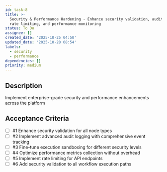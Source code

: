 ```yaml
---
id: task-8
title: >-
  Security & Performance Hardening - Enhance security validation, audit logging,
  rate limiting, and performance monitoring
status: To Do
assignee: []
created_date: '2025-10-25 04:50'
updated_date: '2025-10-28 08:54'
labels:
  - security
  - performance
dependencies: []
priority: medium
---
```


## Description

<!-- SECTION:DESCRIPTION:BEGIN -->
Implement enterprise-grade security and performance enhancements across the platform
<!-- SECTION:DESCRIPTION:END -->

## Acceptance Criteria
<!-- AC:BEGIN -->
- [ ] #1 Enhance security validation for all node types
- [ ] #2 Implement advanced audit logging with comprehensive event tracking
- [ ] #3 Fine-tune execution sandboxing for different security levels
- [ ] #4 Optimize performance metrics collection without overhead
- [ ] #5 Implement rate limiting for API endpoints
- [ ] #6 Add security validation to all workflow execution paths
<!-- AC:END -->
